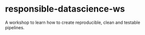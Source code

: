 # responsible-datascience-ws
A workshop to learn how to create reproducible, clean and testable pipelines.
